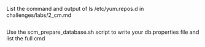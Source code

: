 List the command and output of ls /etc/yum.repos.d in challenges/labs/2_cm.md
```

```

Use the scm_prepare_database.sh script to write your db.properties file and list the full cmd
```

```
